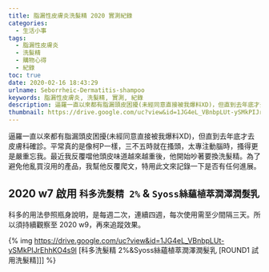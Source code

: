 ```yaml
---
title: 脂漏性皮膚炎洗髮精 2020 實測紀錄
categories: 
  - 生活小事
tags:
  - 脂漏性皮膚炎
  - 洗髮精
  - 購物心得
  - 紀錄
toc: true
date: 2020-02-16 18:43:29
urlname: Seborrheic-Dermatitis-shampoo
keywords: 脂漏性皮膚炎, 洗髮精, 實測, 紀錄
description: 逼羅一直以來都有脂漏頭皮困擾(未經同意直接被我爆料XD)，但直到去年底才去皮膚科確診。平常真的是像柯P一樣，三不五時就在搔頭，太專注動腦時，搔得更是嚴重忘我。2020 w7 啟用科多洗髮精 2% & Syoss絲蘊植萃潤澤潤髮乳...
thumbnail: https://drive.google.com/uc?view&id=1JG4eL_VBnbpLUt-ySMkPIJrEhhKO4s9l
---
```


逼羅一直以來都有脂漏頭皮困擾(未經同意直接被我爆料XD)，但直到去年底才去皮膚科確診。平常真的是像柯P一樣，三不五時就在搔頭，太專注動腦時，搔得更是嚴重忘我。最近我反覆噹他頭皮味道越來越重後，他開始吵著要換洗髮精。為了避免他亂買沒用的產品，我幫他反覆爬文，特用此文來記錄一下是否有任何進展。

## 2020 w7 啟用 `科多洗髮精 2%` & `Syoss絲蘊植萃潤澤潤髮乳`
<!-- more -->
科多的用法參照瓶身說明，是每週二次，連續四週，每次使用需至少間隔三天。所以須持續觀察至 2020 w9，再來追蹤效果。

{% img https://drive.google.com/uc?view&id=1JG4eL_VBnbpLUt-ySMkPIJrEhhKO4s9l [科多洗髮精 2%&Syoss絲蘊植萃潤澤潤髮乳 [ROUND1 試用洗髮精]]] %}